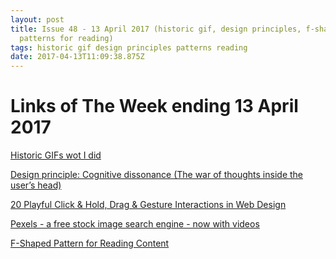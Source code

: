 ```yaml
---
layout: post
title: Issue 48 - 13 April 2017 (historic gif, design principles, f-shaped
  patterns for reading)
tags: historic gif design principles patterns reading
date: 2017-04-13T11:09:38.875Z
---
```

# Links of The Week ending 13 April 2017

<a href="https://artplusmarketing.com/historic-gifs-wot-i-did-d3e2c3afe71" target="_blank">Historic GIFs wot I did</a>

<a href="https://uxplanet.org/design-principle-cognitive-dissonance-a01dffe81f58" target="_blank">Design principle: Cognitive dissonance (The war of thoughts inside the user’s head)</a>

<a href="https://www.awwwards.com/click-and-hold-drag-and-gesture-interactions-in-web-design.html" target="_blank">20 Playful Click &amp; Hold, Drag &amp; Gesture Interactions in Web Design</a>

<a href="https://videos.pexels.com/" target="_blank">Pexels - a free stock image search engine - now with videos</a>

<a href="https://uxplanet.org/f-shaped-pattern-for-reading-content-80af79cd3394" target="_blank">F-Shaped Pattern for Reading Content</a>
